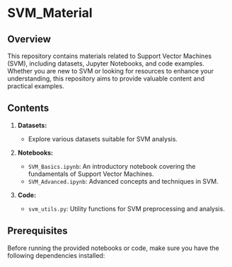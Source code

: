 # SVM_Material

## Overview
This repository contains materials related to Support Vector Machines (SVM), including datasets, Jupyter Notebooks, and code examples. Whether you are new to SVM or looking for resources to enhance your understanding, this repository aims to provide valuable content and practical examples.

## Contents
1. **Datasets:**
   - Explore various datasets suitable for SVM analysis.

2. **Notebooks:**
   - `SVM_Basics.ipynb`: An introductory notebook covering the fundamentals of Support Vector Machines.
   - `SVM_Advanced.ipynb`: Advanced concepts and techniques in SVM.

3. **Code:**
   - `svm_utils.py`: Utility functions for SVM preprocessing and analysis.

## Prerequisites
Before running the provided notebooks or code, make sure you have the following dependencies installed:

